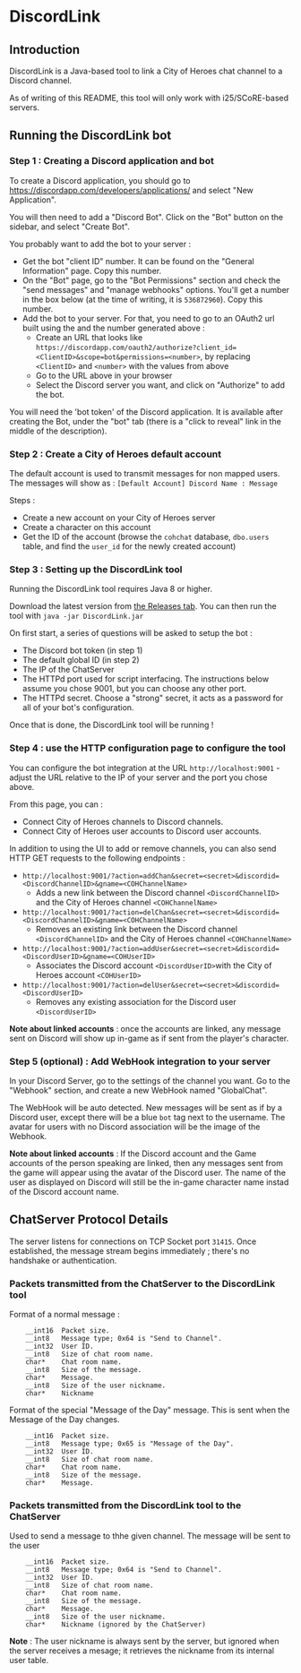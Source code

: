 # DiscordLink

## Introduction

DiscordLink is a Java-based tool to link a City of Heroes chat channel to a Discord channel.

As of writing of this README, this tool will only work with i25/SCoRE-based servers.

## Running the DiscordLink bot

### Step 1 : Creating a Discord application and bot

To create a Discord application, you should go to https://discordapp.com/developers/applications/ and select "New Application".

You will then need to add a "Discord Bot". Click on the "Bot" button on the sidebar, and select "Create Bot".

You probably want to add the bot to your server :
- Get the bot "client ID" number. It can be found on the "General Information" page. Copy this number.
- On the "Bot" page, go to the "Bot Permissions" section and check the "send messages" and "manage webhooks" options. You'll get a number in the box below (at the time of writing, it is `536872960`). Copy this number.
- Add the bot to your server. For that, you need to go to an OAuth2 url built using the  and the number generated above :
    - Create an URL that looks like `https://discordapp.com/oauth2/authorize?client_id=<ClientID>&scope=bot&permissions=<number>`, by replacing `<ClientID>` and `<number>` with the values from above
    - Go to the URL above in your browser
    - Select the Discord server you want, and click on "Authorize" to add the bot.

You will need the 'bot token' of the Discord application. It is available after creating the Bot, under the "bot" tab (there is a "click to reveal" link in the middle of the description).

### Step 2 : Create a City of Heroes default account

The default account is used to transmit messages for non mapped users. The messages will show as : `[Default Account] Discord Name : Message`

Steps :
- Create a new account on your City of Heroes server
- Create a character on this account
- Get the ID of the account (browse the `cohchat` database, `dbo.users` table, and find the `user_id` for the newly created account)

### Step 3 : Setting up the DiscordLink tool

Running the DiscordLink tool requires Java 8 or higher.

Download the latest version from [the Releases tab](https://github.com/PC-Logix/DiscordLink/releases). You can then run the tool with `java -jar DiscordLink.jar`

On first start, a series of questions will be asked to setup the bot :
- The Discord bot token (in step 1)
- The default global ID (in step 2)
- The IP of the ChatServer
- The HTTPd port used for script interfacing. The instructions below assume you chose 9001, but you can choose any other port.
- The HTTPd secret. Choose a "strong" secret, it acts as a password for all of your bot's configuration.

Once that is done, the DiscordLink tool will be running !

### Step 4 : use the HTTP configuration page to configure the tool 

You can configure the bot integration at the URL `http://localhost:9001` - adjust the URL relative to the IP of your server and the port you chose above.

From this page, you can :
- Connect City of Heroes channels to Discord channels.
- Connect City of Heroes user accounts to Discord user accounts.

In addition to using the UI to add or remove channels, you can also send HTTP GET requests to the following endpoints :
- `http://localhost:9001/?action=addChan&secret=<secret>&discordid=<DiscordChannelID>&gname=<COHChannelName>`
    - Adds a new link between the Discord channel `<DiscordChannelID>` and the City of Heroes channel `<COHChannelName>`
- `http://localhost:9001/?action=delChan&secret=<secret>&discordid=<DiscordChannelID>&gname=<COHChannelName>`
    - Removes an existing link between the Discord channel `<DiscordChannelID>` and the City of Heroes channel `<COHChannelName>`
- `http://localhost:9001/?action=addUser&secret=<secret>&discordid=<DiscordUserID>&gname=<COHUserID>`
    - Associates the  Discord account `<DiscordUserID>`with the City of Heroes account `<COHUserID>`
- `http://localhost:9001/?action=delUser&secret=<secret>&discordid=<DiscordUserID>`
    - Removes any existing association for the Discord user `<DiscordUserID>`

**Note about linked accounts** : once the accounts are linked, any message sent on Discord will show up in-game as if sent from the player's character.

### Step 5 (optional) : Add WebHook integration to your server

In your Discord Server, go to the settings of the channel you want. Go to the "Webhook" section, and create a new WebHook named "GlobalChat".

The WebHook will be auto detected. New messages will be sent as if by a Discord user, except there will be a blue `bot` tag next to the username. The avatar for users with no Discord association will be the image of the Webhook.

**Note about linked accounts** : If the Discord account and the Game accounts of the person speaking are linked, then any messages sent from the game will appear using the avatar of the Discord user. The name of the user as displayed on Discord will still be the in-game character name instad of the Discord account name.

## ChatServer Protocol Details

The server listens for connections on TCP Socket port `31415`. Once established, the message stream begins immediately ; there's no handshake or authentication.

### Packets transmitted from the ChatServer to the DiscordLink tool

Format of a normal message :
```
    __int16  Packet size.
    __int8   Message type; 0x64 is "Send to Channel".
    __int32  User ID.
    __int8   Size of chat room name.
    char*    Chat room name.
    __int8   Size of the message.
    char*    Message.
    __int8   Size of the user nickname.
    char*    Nickname
```

Format of the special "Message of the Day" message. This is sent when the Message of the Day changes.
```
    __int16  Packet size.
    __int8   Message type; 0x65 is "Message of the Day".
    __int32  User ID.
    __int8   Size of chat room name.
    char*    Chat room name.
    __int8   Size of the message.
    char*    Message.
```

### Packets transmitted from the DiscordLink tool to the ChatServer

Used to send a message to thhe given channel. The message will be sent to the user
```
    __int16  Packet size.
    __int8   Message type; 0x64 is "Send to Channel".
    __int32  User ID.
    __int8   Size of chat room name.
    char*    Chat room name.
    __int8   Size of the message.
    char*    Message.
    __int8   Size of the user nickname.
    char*    Nickname (ignored by the ChatServer)
```
**Note** : The user nickname is always sent by the server, but ignored when the server receives a mesage; it retrieves the nickname from its internal user table.
